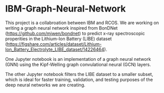 # IBM-Graph-Neural-Network

This project is a collabroation between IBM and RCOS. We are working on writing a graph neural network inspired from BonDNet (https://github.com/mjwen/bondnet) to predict x-ray spectroscopic properities in the Lithium-Ion Battery (LIBE) dataset (https://figshare.com/articles/dataset/Lithium-Ion_Battery_Electrolyte_LIBE_dataset/14226464).

One Jupyter notebook is an implementation of a graph neural network (GNN) using the Kipf-Welling graph convulational neural (GCN) layers. 

The other Jupyter notebook filters the LIBE dataset to a smaller subset, which is ideal for faster training, validation, and testing purposes of the deep neural networks we are creating.
